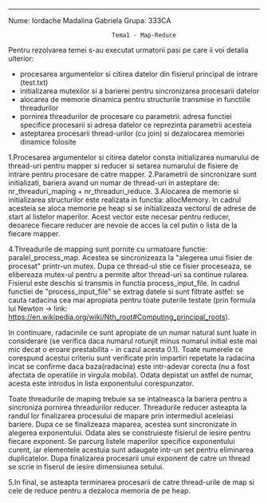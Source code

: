 -------------------------------------------------------------------------------
Nume: Iordache Madalina Gabriela
Grupa: 333CA

                                 Tema1 - Map-Reduce

Pentru rezolvarea temei s-au executat urmatorii pasi pe care ii voi detalia
ulterior:
 - procesarea argumentelor si citirea datelor din fisierul principal de intrare
 (test.txt)
 - initializarea mutexilor si a barierei pentru sincronizarea procesarii datelor
 - alocarea de memorie dinamica pentru structurile transmise in functiile
 threadurilor
 - pornirea threadurilor de procesare cu parametrii: adresa functiei specifice
 procesarii si adresa datelor ce reprezinta parametrii acesteia
 - asteptarea procesarii thread-urilor (cu join) si dezalocarea memoriei dinamice
 folosite

1.Procesarea argumentelor si citirea datelor consta initializarea numarului de
thread-uri pentru mapper si reducer si setarea numarului de fisiere de intrare
pentru procesare de catre mapper.
2.Parametrii de sincronizare sunt initializati, bariera avand un numar de
thread-uri in asteptare de: nr_threaduri_maping + nr_threaduri_reduce.
3.Alocarea de memorie si initializarea structurilor este realizata in functia:
allocMemory. In cadrul acesteia se aloca memorie pe heap si se initializeaza
vectorul de adrese de start al listelor maperilor.
Acest vector este necesar pentru reducer, deoarece fiecare reducer are nevoie
de acces la cel putin o lista de la fiecare mapper.

4.Threadurile de mapping sunt pornite cu urmatoare functie: paralel_process_map.
Acestea se sincronizeaza la "alegerea unui fisier de procesat" printr-un mutex. 
Dupa ce thread-ul stie ce fisier proceseaza, se elibereaza mutex-ul pentru a
permite altor thread-uri sa continue rularea. Fisierul este deschis si transmis
in functia process_input_file.
In cadrul functiei de "process_input_file" se extrag datele si sunt filtrate
astfel: se cauta radacina cea mai apropiata pentru toate puterile testate
(prin formula lui Newton -> link: 
https://en.wikipedia.org/wiki/Nth_root#Computing_principal_roots). 

In continuare, radacinile ce sunt apropiate de un numar natural sunt luate in
considerare (se verifica daca numarul rotunjit minus numarul initial este mai mic
decat o eroare prestabilita - in cazul acesta 0.1).
Toate numerele ce corespund acestui criteriu sunt verificate prin impartiri
repetate la radacina incat se confirme daca baza(radacina) este intr-adevar
corecta (nu a fost afectata de operatiile in virgula mobila).
Odata depistat un astfel de numar, acesta este introdus in lista exponentului
corespunzator.

Toate threadurile de maping trebuie sa se intalneasca la bariera pentru a
sincroniza pornirea threadurilor reducer.
Threadurile reducer asteapta la randul lor finalizarea procesului de mapare
prin intermediul aceleiasi bariere.
Dupa ce se finalizeaza maparea, acestea sunt sincronizate in alegerea
exponentului. Odata ales se construieste fisierul de iesire pentru fiecare
exponent.
Se parcurg listele maperilor specifice exponentului curent, iar elementele
acestuia sunt adaugate intr-un set pentru eliminarea duplicatelor.
Dupa finalizarea procesarii unui exponent de catre un thread se scrie in
fiserul de iesire dimensiunea setului.

5.In final, se asteapta terminarea procesarii de catre thread-urile de map
si cele de reduce pentru a dezaloca memoria de pe heap.
